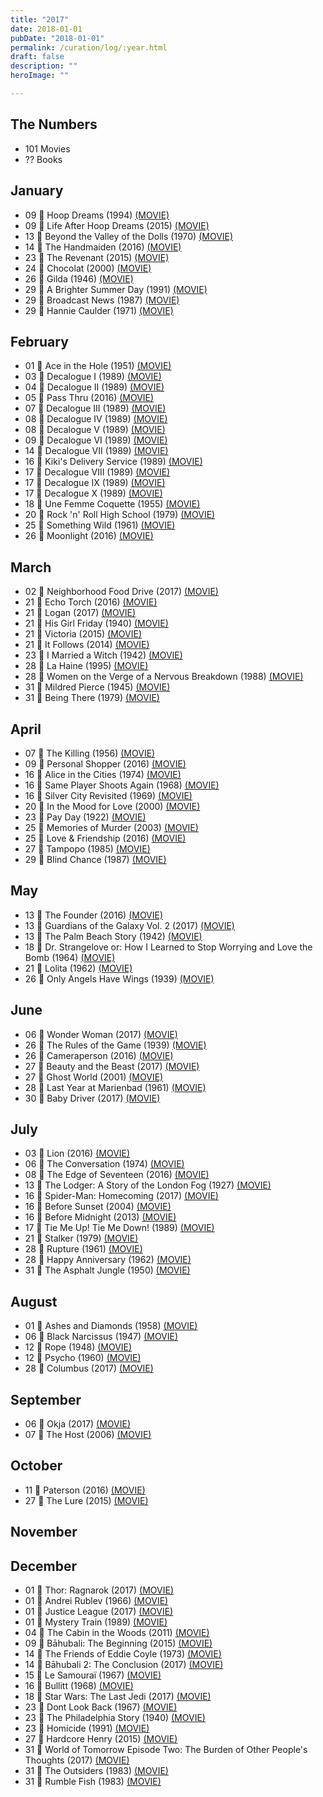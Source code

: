 ```yaml
---
title: "2017"
date: 2018-01-01
pubDate: "2018-01-01"
permalink: /curation/log/:year.html
draft: false
description: ""
heroImage: ""

---
```


## The Numbers

- 101 Movies
- ?? Books

## January

- 09 🎥 Hoop Dreams (1994) [(MOVIE)](https://boxd.it/1Opc)
- 09 🎥 Life After Hoop Dreams (2015) [(MOVIE)](https://boxd.it/dHiM)
- 13 🎥 Beyond the Valley of the Dolls (1970) [(MOVIE)](https://boxd.it/22GQ)
- 14 🎥 The Handmaiden (2016) [(MOVIE)](https://boxd.it/948A)
- 23 🎥 The Revenant (2015) [(MOVIE)](https://boxd.it/8H5e)
- 24 🎥 Chocolat (2000) [(MOVIE)](https://boxd.it/2aue)
- 26 🎥 Gilda (1946) [(MOVIE)](https://boxd.it/251G)
- 29 🎥 A Brighter Summer Day (1991) [(MOVIE)](https://boxd.it/1Luy)
- 29 🎥 Broadcast News (1987) [(MOVIE)](https://boxd.it/1RxS)
- 29 🎥 Hannie Caulder (1971) [(MOVIE)](https://boxd.it/1jr2)

## February

- 01 🎥 Ace in the Hole (1951) [(MOVIE)](https://boxd.it/1vXk)
- 03 🎥 Decalogue I (1989) [(MOVIE)](https://boxd.it/3WmE)
- 04 🎥 Decalogue II (1989) [(MOVIE)](https://boxd.it/C8Q)
- 05 🎥 Pass Thru (2016) [(MOVIE)](https://boxd.it/cYke)
- 07 🎥 Decalogue III (1989) [(MOVIE)](https://boxd.it/3Wmu)
- 08 🎥 Decalogue IV (1989) [(MOVIE)](https://boxd.it/C8w)
- 08 🎥 Decalogue V (1989) [(MOVIE)](https://boxd.it/3Wma)
- 09 🎥 Decalogue VI (1989) [(MOVIE)](https://boxd.it/3WlQ)
- 14 🎥 Decalogue VII (1989) [(MOVIE)](https://boxd.it/3WlG)
- 16 🎥 Kiki's Delivery Service (1989) [(MOVIE)](https://boxd.it/1JAY)
- 17 🎥 Decalogue VIII (1989) [(MOVIE)](https://boxd.it/C8m)
- 17 🎥 Decalogue IX (1989) [(MOVIE)](https://boxd.it/3Wlw)
- 17 🎥 Decalogue X (1989) [(MOVIE)](https://boxd.it/3Wlm)
- 18 🎥 Une Femme Coquette (1955) [(MOVIE)](https://boxd.it/cHSe)
- 20 🎥 Rock 'n' Roll High School (1979) [(MOVIE)](https://boxd.it/1u6k)
- 25 🎥 Something Wild (1961) [(MOVIE)](https://boxd.it/2UtQ)
- 26 🎥 Moonlight (2016) [(MOVIE)](https://boxd.it/d6bE)

## March

- 02 🎥 Neighborhood Food Drive (2017) [(MOVIE)](https://boxd.it/fOxy)
- 21 🎥 Echo Torch (2016) [(MOVIE)](https://boxd.it/f2K0)
- 21 🎥 Logan (2017) [(MOVIE)](https://boxd.it/7Piy)
- 21 🎥 His Girl Friday (1940) [(MOVIE)](https://boxd.it/25M8)
- 21 🎥 Victoria (2015) [(MOVIE)](https://boxd.it/amSe)
- 21 🎥 It Follows (2014) [(MOVIE)](https://boxd.it/87wo)
- 23 🎥 I Married a Witch (1942) [(MOVIE)](https://boxd.it/1uJG)
- 28 🎥 La Haine (1995) [(MOVIE)](https://boxd.it/2as8)
- 28 🎥 Women on the Verge of a Nervous Breakdown (1988) [(MOVIE)](https://boxd.it/24GI)
- 31 🎥 Mildred Pierce (1945) [(MOVIE)](https://boxd.it/25uS)
- 31 🎥 Being There (1979) [(MOVIE)](https://boxd.it/1WxS)

## April

- 07 🎥 The Killing (1956) [(MOVIE)](https://boxd.it/2aMi)
- 09 🎥 Personal Shopper (2016) [(MOVIE)](https://boxd.it/bkGM)
- 16 🎥 Alice in the Cities (1974) [(MOVIE)](https://boxd.it/27cG)
- 16 🎥 Same Player Shoots Again (1968) [(MOVIE)](https://boxd.it/8WUG)
- 16 🎥 Silver City Revisited (1969) [(MOVIE)](https://boxd.it/d7HQ)
- 20 🎥 In the Mood for Love (2000) [(MOVIE)](https://boxd.it/29tE)
- 23 🎥 Pay Day (1922) [(MOVIE)](https://boxd.it/wAk)
- 25 🎥 Memories of Murder (2003) [(MOVIE)](https://boxd.it/1TSo)
- 25 🎥 Love & Friendship (2016) [(MOVIE)](https://boxd.it/9nM0)
- 27 🎥 Tampopo (1985) [(MOVIE)](https://boxd.it/1SZe)
- 29 🎥 Blind Chance (1987) [(MOVIE)](https://boxd.it/2b4G)

## May

- 13 🎥 The Founder (2016) [(MOVIE)](https://boxd.it/9XwM)
- 13 🎥 Guardians of the Galaxy Vol. 2 (2017) [(MOVIE)](https://boxd.it/8MxC)
- 13 🎥 The Palm Beach Story (1942) [(MOVIE)](https://boxd.it/1hp4)
- 18 🎥 Dr. Strangelove or: How I Learned to Stop Worrying and Love the Bomb (1964) [(MOVIE)](https://boxd.it/29eY)
- 21 🎥 Lolita (1962) [(MOVIE)](https://boxd.it/29Ag)
- 26 🎥 Only Angels Have Wings (1939) [(MOVIE)](https://boxd.it/Ttw)

## June

- 06 🎥 Wonder Woman (2017) [(MOVIE)](https://boxd.it/9roG)
- 26 🎥 The Rules of the Game (1939) [(MOVIE)](https://boxd.it/29Es)
- 26 🎥 Cameraperson (2016) [(MOVIE)](https://boxd.it/d5ve)
- 27 🎥 Beauty and the Beast (2017) [(MOVIE)](https://boxd.it/ar0c)
- 27 🎥 Ghost World (2001) [(MOVIE)](https://boxd.it/28Dy)
- 28 🎥 Last Year at Marienbad (1961) [(MOVIE)](https://boxd.it/24Qe)
- 30 🎥 Baby Driver (2017) [(MOVIE)](https://boxd.it/bhF2)

## July

- 03 🎥 Lion (2016) [(MOVIE)](https://boxd.it/b2La)
- 06 🎥 The Conversation (1974) [(MOVIE)](https://boxd.it/2a38)
- 08 🎥 The Edge of Seventeen (2016) [(MOVIE)](https://boxd.it/d5nu)
- 13 🎥 The Lodger: A Story of the London Fog (1927) [(MOVIE)](https://boxd.it/26m6)
- 16 🎥 Spider-Man: Homecoming (2017) [(MOVIE)](https://boxd.it/aboM)
- 16 🎥 Before Sunset (2004) [(MOVIE)](https://boxd.it/2bcg)
- 16 🎥 Before Midnight (2013) [(MOVIE)](https://boxd.it/4ive)
- 17 🎥 Tie Me Up! Tie Me Down! (1989) [(MOVIE)](https://boxd.it/26FW)
- 21 🎥 Stalker (1979) [(MOVIE)](https://boxd.it/28PO)
- 28 🎥 Rupture (1961) [(MOVIE)](https://boxd.it/5HmS)
- 28 🎥 Happy Anniversary (1962) [(MOVIE)](https://boxd.it/4tFY)
- 31 🎥 The Asphalt Jungle (1950) [(MOVIE)](https://boxd.it/1Jrs)

## August

- 01 🎥 Ashes and Diamonds (1958) [(MOVIE)](https://boxd.it/23q0)
- 06 🎥 Black Narcissus (1947) [(MOVIE)](https://boxd.it/1Kce)
- 12 🎥 Rope (1948) [(MOVIE)](https://boxd.it/28yo)
- 12 🎥 Psycho (1960) [(MOVIE)](https://boxd.it/2ab2)
- 28 🎥 Columbus (2017) [(MOVIE)](https://boxd.it/eCuA)

## September

- 06 🎥 Okja (2017) [(MOVIE)](https://boxd.it/dvXe)
- 07 🎥 The Host (2006) [(MOVIE)](https://boxd.it/28ZY)

## October

- 11 🎥 Paterson (2016) [(MOVIE)](https://boxd.it/cRk2)
- 27 🎥 The Lure (2015) [(MOVIE)](https://boxd.it/d3mE)

## November

## December

- 01 🎥 Thor: Ragnarok (2017) [(MOVIE)](https://boxd.it/8MHi)
- 01 🎥 Andrei Rublev (1966) [(MOVIE)](https://boxd.it/29lg)
- 01 🎥 Justice League (2017) [(MOVIE)](https://boxd.it/4w68)
- 01 🎥 Mystery Train (1989) [(MOVIE)](https://boxd.it/1Ub6)
- 04 🎥 The Cabin in the Woods (2011) [(MOVIE)](https://boxd.it/1zOc)
- 09 🎥 Bāhubali: The Beginning (2015) [(MOVIE)](https://boxd.it/7y2y)
- 14 🎥 The Friends of Eddie Coyle (1973) [(MOVIE)](https://boxd.it/1vki)
- 14 🎥 Bāhubali 2: The Conclusion (2017) [(MOVIE)](https://boxd.it/bMfO)
- 15 🎥 Le Samouraï (1967) [(MOVIE)](https://boxd.it/22ZI)
- 16 🎥 Bullitt (1968) [(MOVIE)](https://boxd.it/29i2)
- 18 🎥 Star Wars: The Last Jedi (2017) [(MOVIE)](https://boxd.it/5xme)
- 23 🎥 Dont Look Back (1967) [(MOVIE)](https://boxd.it/2b3y)
- 23 🎥 The Philadelphia Story (1940) [(MOVIE)](https://boxd.it/29a8)
- 23 🎥 Homicide (1991) [(MOVIE)](https://boxd.it/1zZk)
- 27 🎥 Hardcore Henry (2015) [(MOVIE)](https://boxd.it/aAIM)
- 31 🎥 World of Tomorrow Episode Two: The Burden of Other People's Thoughts (2017) [(MOVIE)](https://boxd.it/gU8m)
- 31 🎥 The Outsiders (1983) [(MOVIE)](https://boxd.it/2aPw)
- 31 🎥 Rumble Fish (1983) [(MOVIE)](https://boxd.it/2aOI)
